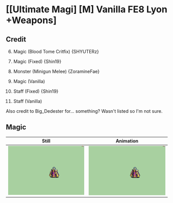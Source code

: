 # [\[Ultimate Magi\] \[M\] Vanilla FE8 Lyon +Weapons]

## Credit

6. Magic (Blood Tome Critfix) {SHYUTERz}

6. Magic (Fixed) {Shin19}

6. Monster (Minigun Melee) {ZoramineFae}

6. Magic (Vanilla)

7. Staff (Fixed) {Shin19}

7. Staff (Vanilla)

Also credit to Big_Dedester for... something? Wasn't listed so I'm not sure.
	
## Magic

| Still | Animation |
| :---: | :-------: |
| ![Magic still](./Magic_000.png) | ![Magic animation](./Magic.gif) |
